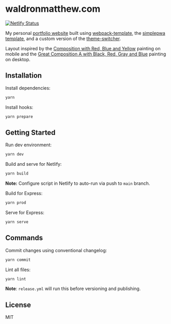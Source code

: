 # waldronmatthew.com

[![Netlify Status](https://api.netlify.com/api/v1/badges/d78b85f5-0cf2-4525-acb8-bef8f6f560be/deploy-status)](https://app.netlify.com/sites/waldronmatthew/deploys)

My personal [portfolio website](https://www.waldronmatthew.com) built using [webpack-template](https://github.com/waldronmatt/webpack-template), the [simplepwa template](https://github.com/nikkifurls/simplepwa), and a custom version of the [theme-switcher](https://web.dev/building-a-theme-switch-component).

Layout inspired by the [Composition with Red, Blue and Yellow](https://artsandculture.google.com/asset/composition-with-red-blue-and-yellow-piet-mondrian/5QG2Fm_LGUWAHA) painting on mobile and the [Great Composition A with Black, Red, Gray and Blue](https://artsandculture.google.com/story/RgWBdc6thZwOGA) painting on desktop.

## Installation

Install dependencies:

```bash
yarn
```

Install hooks:

```bash
yarn prepare
```

## Getting Started

Run dev environment:

```bash
yarn dev
```

Build and serve for Netlify:

```bash
yarn build
```

**Note:** Configure script in Netlify to auto-run via push to `main` branch.

Build for Express:

```bash
yarn prod
```

Serve for Express:

```bash
yarn serve
```

## Commands

Commit changes using conventional changelog:

```bash
yarn commit
```

Lint all files:

```bash
yarn lint
```

**Note**: `release.yml` will run this before versioning and publishing.

## License

MIT
